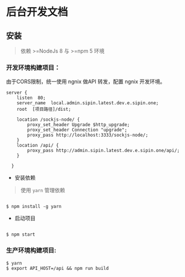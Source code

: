 # 后台开发文档

## 安装

> 依赖 >=NodeJs 8 与 >=npm 5 环境

### 开发环境构建项目：

由于CORS限制，统一使用 ngnix 做API 转发，配置 ngnix 开发环境。

```
server {
    listen  80;
    server_name  local.admin.sipin.latest.dev.e.sipin.one;
    root  [项目路径]/dist;

    location /sockjs-node/ {
        proxy_set_header Upgrade $http_upgrade;
        proxy_set_header Connection "upgrade";
        proxy_pass http://localhost:3333/sockjs-node/;
    }
    location /api/ {
        proxy_pass http://admin.sipin.latest.dev.e.sipin.one/api/;
    }

  }
```

- 安装依赖
> 使用 `yarn` 管理依赖

```

$ npm install -g yarn

```

- 启动项目

```

$ npm start

```

### 生产环境构建项目:

```
$ yarn
$ export API_HOST=/api && npm run build

```
